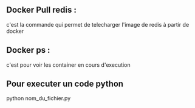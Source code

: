 

## Docker Pull redis : 
c'est la commande qui permet de telecharger l'image de redis à partir de docker 
## Docker ps :
c'est pour voir les container en cours d'execution 

## Pour executer un code python 
 python nom_du_fichier.py
 